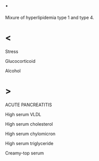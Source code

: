 # .

Mixure of hyperlipidemia type 1 and type 4.

# <

Stress

Glucocorticoid

Alcohol

# >

ACUTE PANCREATITIS

High serum VLDL

High serum cholesterol

High serum chylomicron

High serum triglyceride

Creamy-top serum
